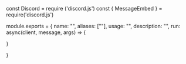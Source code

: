 const Discord = require ('discord.js')
const { MessageEmbed } = require('discord.js')

module.exports = {
name: "",
aliases: [""],
usage: "",
description: "",
run: async(client, message, args) => {

}

}
